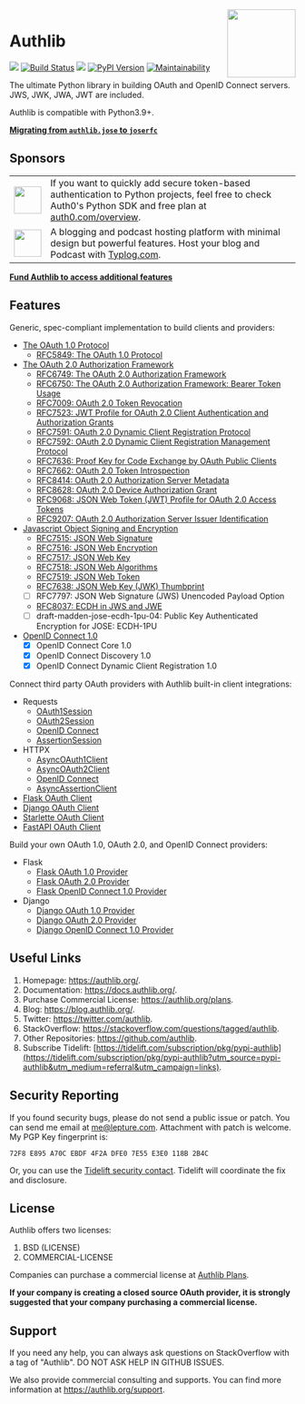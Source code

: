 <a href="https://authlib.org/">
<img align="right" width="120" height="120" src="https://authlib.org/assets/logo.svg">
</a>

# Authlib

<a href="https://github.com/sponsors/lepture"><img src="https://badgen.net/badge/support/authlib/ff69b4?icon=patreon" /></a>
<a href="https://github.com/lepture/authlib/actions"><img src="https://github.com/lepture/authlib/workflows/tests/badge.svg" alt="Build Status"></a>
<a href="https://codecov.io/gh/lepture/authlib" > <img src="https://codecov.io/gh/lepture/authlib/graph/badge.svg?token=BQKzPoql9j"/></a>
<a href="https://pypi.org/project/Authlib/"><img src="https://badgen.net/pypi/v/authlib" alt="PyPI Version"></a>
<a href="https://codeclimate.com/github/lepture/authlib/maintainability"><img src="https://badgen.net/codeclimate/maintainability/lepture/authlib?icon=codeclimate" alt="Maintainability" /></a>

The ultimate Python library in building OAuth and OpenID Connect servers.
JWS, JWK, JWA, JWT are included.

Authlib is compatible with Python3.9+.

**[Migrating from `authlib.jose` to `joserfc`](https://jose.authlib.org/en/dev/migrations/authlib/)**

## Sponsors

<table>
<tr>
<td><img align="middle" width="48" src="https://avatars.githubusercontent.com/u/70178963?v=4"></td>
<td>If you want to quickly add secure token-based authentication to Python projects, feel free to check Auth0's Python SDK and free plan at <a href="https://auth0.com/overview?utm_source=GHsponsor&utm_medium=GHsponsor&utm_campaign=authlib&utm_content=auth">auth0.com/overview</a>.</td>
</tr>
<tr>
<td><img align="middle" width="48" src="https://typlog.com/assets/icon-white.svg"></td>
<td>A blogging and podcast hosting platform with minimal design but powerful features. Host your blog and Podcast with <a href="https://typlog.com/">Typlog.com</a>.
</td>
</tr>
</table>

[**Fund Authlib to access additional features**](https://docs.authlib.org/en/latest/community/funding.html)

## Features

Generic, spec-compliant implementation to build clients and providers:

- [The OAuth 1.0 Protocol](https://docs.authlib.org/en/latest/basic/oauth1.html)
  - [RFC5849: The OAuth 1.0 Protocol](https://docs.authlib.org/en/latest/specs/rfc5849.html)
- [The OAuth 2.0 Authorization Framework](https://docs.authlib.org/en/latest/basic/oauth2.html)
  - [RFC6749: The OAuth 2.0 Authorization Framework](https://docs.authlib.org/en/latest/specs/rfc6749.html)
  - [RFC6750: The OAuth 2.0 Authorization Framework: Bearer Token Usage](https://docs.authlib.org/en/latest/specs/rfc6750.html)
  - [RFC7009: OAuth 2.0 Token Revocation](https://docs.authlib.org/en/latest/specs/rfc7009.html)
  - [RFC7523: JWT Profile for OAuth 2.0 Client Authentication and Authorization Grants](https://docs.authlib.org/en/latest/specs/rfc7523.html)
  - [RFC7591: OAuth 2.0 Dynamic Client Registration Protocol](https://docs.authlib.org/en/latest/specs/rfc7591.html)
  - [RFC7592: OAuth 2.0 Dynamic Client Registration Management Protocol](https://docs.authlib.org/en/latest/specs/rfc7592.html)
  - [RFC7636: Proof Key for Code Exchange by OAuth Public Clients](https://docs.authlib.org/en/latest/specs/rfc7636.html)
  - [RFC7662: OAuth 2.0 Token Introspection](https://docs.authlib.org/en/latest/specs/rfc7662.html)
  - [RFC8414: OAuth 2.0 Authorization Server Metadata](https://docs.authlib.org/en/latest/specs/rfc8414.html)
  - [RFC8628: OAuth 2.0 Device Authorization Grant](https://docs.authlib.org/en/latest/specs/rfc8628.html)
  - [RFC9068: JSON Web Token (JWT) Profile for OAuth 2.0 Access Tokens](https://docs.authlib.org/en/latest/specs/rfc9068.html)
  - [RFC9207: OAuth 2.0 Authorization Server Issuer Identification](https://docs.authlib.org/en/latest/specs/rfc9207.html)
- [Javascript Object Signing and Encryption](https://docs.authlib.org/en/latest/jose/index.html)
  - [RFC7515: JSON Web Signature](https://docs.authlib.org/en/latest/jose/jws.html)
  - [RFC7516: JSON Web Encryption](https://docs.authlib.org/en/latest/jose/jwe.html)
  - [RFC7517: JSON Web Key](https://docs.authlib.org/en/latest/jose/jwk.html)
  - [RFC7518: JSON Web Algorithms](https://docs.authlib.org/en/latest/specs/rfc7518.html)
  - [RFC7519: JSON Web Token](https://docs.authlib.org/en/latest/jose/jwt.html)
  - [RFC7638: JSON Web Key (JWK) Thumbprint](https://docs.authlib.org/en/latest/specs/rfc7638.html)
  - [ ] RFC7797: JSON Web Signature (JWS) Unencoded Payload Option
  - [RFC8037: ECDH in JWS and JWE](https://docs.authlib.org/en/latest/specs/rfc8037.html)
  - [ ] draft-madden-jose-ecdh-1pu-04: Public Key Authenticated Encryption for JOSE: ECDH-1PU
- [OpenID Connect 1.0](https://docs.authlib.org/en/latest/specs/oidc.html)
  - [x] OpenID Connect Core 1.0
  - [x] OpenID Connect Discovery 1.0
  - [x] OpenID Connect Dynamic Client Registration 1.0

Connect third party OAuth providers with Authlib built-in client integrations:

- Requests
  - [OAuth1Session](https://docs.authlib.org/en/latest/client/requests.html#requests-oauth-1-0)
  - [OAuth2Session](https://docs.authlib.org/en/latest/client/requests.html#requests-oauth-2-0)
  - [OpenID Connect](https://docs.authlib.org/en/latest/client/requests.html#requests-openid-connect)
  - [AssertionSession](https://docs.authlib.org/en/latest/client/requests.html#requests-service-account)
- HTTPX
  - [AsyncOAuth1Client](https://docs.authlib.org/en/latest/client/httpx.html#httpx-oauth-1-0)
  - [AsyncOAuth2Client](https://docs.authlib.org/en/latest/client/httpx.html#httpx-oauth-2-0)
  - [OpenID Connect](https://docs.authlib.org/en/latest/client/httpx.html#httpx-oauth-2-0)
  - [AsyncAssertionClient](https://docs.authlib.org/en/latest/client/httpx.html#async-service-account)
- [Flask OAuth Client](https://docs.authlib.org/en/latest/client/flask.html)
- [Django OAuth Client](https://docs.authlib.org/en/latest/client/django.html)
- [Starlette OAuth Client](https://docs.authlib.org/en/latest/client/starlette.html)
- [FastAPI OAuth Client](https://docs.authlib.org/en/latest/client/fastapi.html)

Build your own OAuth 1.0, OAuth 2.0, and OpenID Connect providers:

- Flask
  - [Flask OAuth 1.0 Provider](https://docs.authlib.org/en/latest/flask/1/)
  - [Flask OAuth 2.0 Provider](https://docs.authlib.org/en/latest/flask/2/)
  - [Flask OpenID Connect 1.0 Provider](https://docs.authlib.org/en/latest/flask/2/openid-connect.html)
- Django
  - [Django OAuth 1.0 Provider](https://docs.authlib.org/en/latest/django/1/)
  - [Django OAuth 2.0 Provider](https://docs.authlib.org/en/latest/django/2/)
  - [Django OpenID Connect 1.0 Provider](https://docs.authlib.org/en/latest/django/2/openid-connect.html)

## Useful Links

1. Homepage: <https://authlib.org/>.
2. Documentation: <https://docs.authlib.org/>.
3. Purchase Commercial License: <https://authlib.org/plans>.
4. Blog: <https://blog.authlib.org/>.
5. Twitter: <https://twitter.com/authlib>.
6. StackOverflow: <https://stackoverflow.com/questions/tagged/authlib>.
7. Other Repositories: <https://github.com/authlib>.
8. Subscribe Tidelift: [https://tidelift.com/subscription/pkg/pypi-authlib](https://tidelift.com/subscription/pkg/pypi-authlib?utm_source=pypi-authlib&utm_medium=referral&utm_campaign=links).

## Security Reporting

If you found security bugs, please do not send a public issue or patch.
You can send me email at <me@lepture.com>. Attachment with patch is welcome.
My PGP Key fingerprint is:

```
72F8 E895 A70C EBDF 4F2A DFE0 7E55 E3E0 118B 2B4C
```

Or, you can use the [Tidelift security contact](https://tidelift.com/security).
Tidelift will coordinate the fix and disclosure.

## License

Authlib offers two licenses:

1. BSD (LICENSE)
2. COMMERCIAL-LICENSE

Companies can purchase a commercial license at
[Authlib Plans](https://authlib.org/plans).

**If your company is creating a closed source OAuth provider, it is strongly
suggested that your company purchasing a commercial license.**

## Support

If you need any help, you can always ask questions on StackOverflow with
a tag of "Authlib". DO NOT ASK HELP IN GITHUB ISSUES.

We also provide commercial consulting and supports. You can find more
information at <https://authlib.org/support>.
